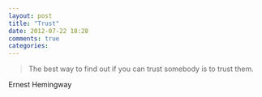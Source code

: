 ```yaml
---
layout: post
title: "Trust"
date: 2012-07-22 18:28
comments: true
categories: 
---
```

> The best way to find out if you can trust somebody is to trust them.

Ernest Hemingway
